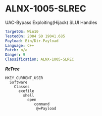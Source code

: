 # ALNX-1005-SLREC
UAC-Bypass Exploiting(Hijack) SLUI Handles

```yaml
TargetOS: Win10
TestedOn: 2004 SO 19041.685
Payload: Bin/Dir-Payload
Language: C++
Patch: n/a
Danger: 9
Classification: ALNX-1005-SLREC
```

**_ReTree_**
```
HKEY_CURRENT_USER
  Software
    Classes
      exefile
        shell
          open
             command
              @=Payload
```
